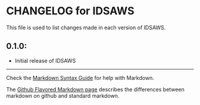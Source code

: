 # CHANGELOG for IDSAWS

This file is used to list changes made in each version of IDSAWS.

## 0.1.0:

* Initial release of IDSAWS

- - -
Check the [Markdown Syntax Guide](http://daringfireball.net/projects/markdown/syntax) for help with Markdown.

The [Github Flavored Markdown page](http://github.github.com/github-flavored-markdown/) describes the differences between markdown on github and standard markdown.
